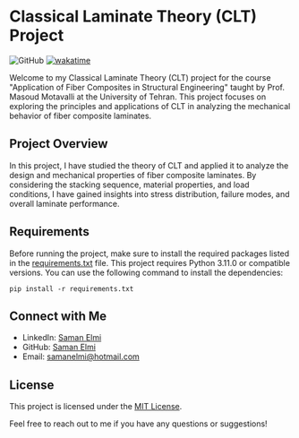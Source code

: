 # Classical Laminate Theory (CLT) Project

![GitHub](https://img.shields.io/github/license/SamanElmi/CLT-Project)   [![wakatime](https://wakatime.com/badge/github/SamanElmi/CLT-Project.svg)](https://wakatime.com/badge/github/SamanElmi/CLT-Project)

Welcome to my Classical Laminate Theory (CLT) project for the course "Application of Fiber Composites in Structural Engineering" taught by Prof. Masoud Motavalli at the University of Tehran. This project focuses on exploring the principles and applications of CLT in analyzing the mechanical behavior of fiber composite laminates.

## Project Overview

In this project, I have studied the theory of CLT and applied it to analyze the design and mechanical properties of fiber composite laminates. By considering the stacking sequence, material properties, and load conditions, I have gained insights into stress distribution, failure modes, and overall laminate performance.

## Requirements

Before running the project, make sure to install the required packages listed in the [requirements.txt](./requirements.txt) file. This project requires Python 3.11.0 or compatible versions. You can use the following command to install the dependencies:


```pip install -r requirements.txt```


## Connect with Me

- LinkedIn: [Saman Elmi](https://www.linkedin.com/in/samanelmi/)
- GitHub: [Saman Elmi](https://github.com/SamanElmi)
- Email: samanelmi@hotmail.com

## License

This project is licensed under the [MIT License](./LICENSE).

Feel free to reach out to me if you have any questions or suggestions!
